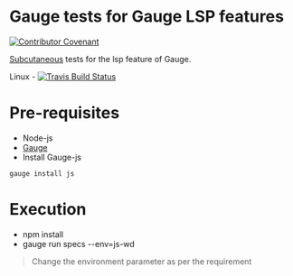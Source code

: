 # Gauge tests for Gauge LSP features

[![Contributor Covenant](https://img.shields.io/badge/Contributor%20Covenant-v1.4%20adopted-ff69b4.svg)](CODE_OF_CONDUCT.md)

[Subcutaneous](https://www.martinfowler.com/bliki/SubcutaneousTest.html) tests for the lsp feature of Gauge.

Linux - [![Travis Build Status](https://travis-ci.org/getgauge/gauge-lsp-tests.svg?branch=master)](https://travis-ci.org/getgauge/gauge-lsp-tests)

# Pre-requisites
* Node-js
* [Gauge](https://docs.getgauge.io/installing.html)
* Install Gauge-js
```
gauge install js
```

# Execution
* npm install
* gauge run specs --env=js-wd
> Change the environment parameter as per the requirement
